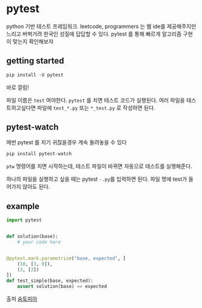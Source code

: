 # pytest

python 기반 테스트 프레임워크. leetcode, programmers 는 웹 ide를 제공해주지만 느리고 버벅거려 한국인 성질에 답답할 수 있다. pytest 를 통해 빠르게 알고리즘 구현이 맞는지 확인해보쟈



## getting started

```python
pip install -U pytest
```

바로 깔림! 



파일 이름은 `test` 여야한다.  `pytest` 를 치면 테스트 코드가 실행된다. 여러 파일을 테스트하고싶다면 파일에 `test_*.py` 또는 `*_test.py` 로 작성하면 된다. 



## pytest-watch

매번 pytest 를 치기 귀찮을경우 계속 돌려놓을 수 있다 

```python
pip install pytest-watch
```

`ptw` 명령어를 치면 시작하는데, 테스트 파일이 바뀌면 자동으로 테스트를 실행해준다. 

하나의 파일을 실행하고 싶을 때는 pytest `-.py`를 입력하면 된다. 파일 명에 test가 들어가지 않아도 된다.


## example

```python
import pytest


def solution(base):
    # your code here


@pytest.mark.parametrize("base, expected", [
    (10, [3, 9]),
    (3, [2])
])
def test_simple(base, expected):
    assert solution(base) == expected
```



출처 [숨토피아](https://github.com/soomtopia)